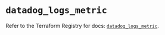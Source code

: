 # `datadog_logs_metric`

Refer to the Terraform Registry for docs: [`datadog_logs_metric`](https://registry.terraform.io/providers/datadog/datadog/3.59.0/docs/resources/logs_metric).
